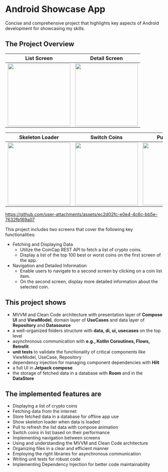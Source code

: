 # Android Showcase App

Concise and comprehensive project that highlights key aspects of Android development for showcasing my skills.

## The Project Overview

| List Screen |  Detail Screen |
| --- |  --- | 
| <img src="https://github.com/user-attachments/assets/875bb5f8-3851-45ec-9464-131dc01d2d1d" width="200"> |  <img src="https://github.com/user-attachments/assets/7103f2e0-225a-4677-9568-979bad86cfda" width="200"> | 

| Skeleton Loader | Switch Coins | Pull to refresh |
| --- |  --- |  --- |  
| <img src="https://github.com/user-attachments/assets/56961511-e576-45cc-9248-48c4be162612" width="200"> |  <img src="https://github.com/user-attachments/assets/ceef7a58-6b93-45e8-9a18-1f6e78516b0c" width="200"> |  <img src="https://github.com/user-attachments/assets/8f678d94-8cf6-49f9-8f99-61e4092a08b7" width="200"> |

https://github.com/user-attachments/assets/ec2d02fc-e0e4-4c6c-bb5e-7632fb169a07

This project includes two screens that cover the following key functionalities:

* Fetching and Displaying Data
  * Utilize the CoinCap REST API to fetch a list of crypto coins.
  * Display a list of the top 100 best or worst coins on the first screen of the app.
* Navigation and Detailed Information
  * Enable users to navigate to a second screen by clicking on a coin list item.
  * On the second screen, display more detailed information about the selected coin.

## This project shows

* MVVM and Clean Code architecture with presentation layer of **Compose UI** and **ViewModel**, domain layer of **UseCases** and data layer of **Repository** and **Datasource**
* a well-organized folders structure with **data, di, ui, usecases** on the top level
* asynchronous communication with **e.g., Kotlin Coroutines, Flows, Retrofit**
* **unit tests** to validate the functionality of critical components like ViewModel, UseCase, Repository
* dependency injection for managing component dependencies with **Hilt**
* a full UI in **Jetpack compose**
* the storage of fetched data in a database with **Room** and in the **DataStore**

## The implemented features are

* Displaying a list of crypto coins
* Fetching data from the internet
* Store fetched data in a database for offline app use
* Show skeleton loader when data is loaded
* Pull to refresh the list data with compose animation
* Switch coins in list based on their performance
* Implementing navigation between screens
* Using and understanding the MVVM and Clean Code architecture
* Organizing files in a clear and efficient manner
* Employing the right libraries for asynchronous communication
* Writing unit tests for robust code
* Implementing Dependency Injection for better code maintainability
